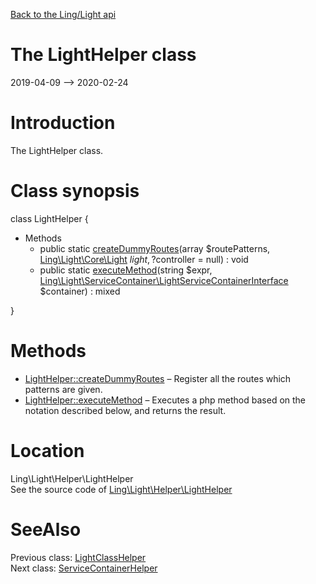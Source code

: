 [Back to the Ling/Light api](https://github.com/lingtalfi/Light/blob/master/doc/api/Ling/Light.md)



The LightHelper class
================
2019-04-09 --> 2020-02-24






Introduction
============

The LightHelper class.



Class synopsis
==============


class <span class="pl-k">LightHelper</span>  {

- Methods
    - public static [createDummyRoutes](https://github.com/lingtalfi/Light/blob/master/doc/api/Ling/Light/Helper/LightHelper/createDummyRoutes.md)(array $routePatterns, [Ling\Light\Core\Light](https://github.com/lingtalfi/Light/blob/master/doc/api/Ling/Light/Core/Light.md) $light, ?$controller = null) : void
    - public static [executeMethod](https://github.com/lingtalfi/Light/blob/master/doc/api/Ling/Light/Helper/LightHelper/executeMethod.md)(string $expr, [Ling\Light\ServiceContainer\LightServiceContainerInterface](https://github.com/lingtalfi/Light/blob/master/doc/api/Ling/Light/ServiceContainer/LightServiceContainerInterface.md) $container) : mixed

}






Methods
==============

- [LightHelper::createDummyRoutes](https://github.com/lingtalfi/Light/blob/master/doc/api/Ling/Light/Helper/LightHelper/createDummyRoutes.md) &ndash; Register all the routes which patterns are given.
- [LightHelper::executeMethod](https://github.com/lingtalfi/Light/blob/master/doc/api/Ling/Light/Helper/LightHelper/executeMethod.md) &ndash; Executes a php method based on the notation described below, and returns the result.





Location
=============
Ling\Light\Helper\LightHelper<br>
See the source code of [Ling\Light\Helper\LightHelper](https://github.com/lingtalfi/Light/blob/master/Helper/LightHelper.php)



SeeAlso
==============
Previous class: [LightClassHelper](https://github.com/lingtalfi/Light/blob/master/doc/api/Ling/Light/Helper/LightClassHelper.md)<br>Next class: [ServiceContainerHelper](https://github.com/lingtalfi/Light/blob/master/doc/api/Ling/Light/Helper/ServiceContainerHelper.md)<br>
